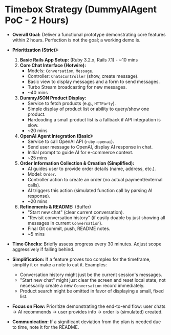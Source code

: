 # Timebox Strategy (DummyAIAgent PoC - 2 Hours)

*   **Overall Goal:** Deliver a functional prototype demonstrating core features within 2 hours. Perfection is not the goal; a working demo is.
*   **Prioritization (Strict):**
    1.  **Basic Rails App Setup:** (Ruby 3.2.x, Rails 7.1) - ~10 mins
    2.  **Core Chat Interface (Hotwire):**
        *   Models: `Conversation`, `Message`.
        *   Controller: `ChatsController` (show, create message).
        *   Basic view to display messages and a form to send messages.
        *   Turbo Stream broadcasting for new messages.
        *   ~40 mins
    3.  **DummyJSON Product Display:**
        *   Service to fetch products (e.g., `HTTParty`).
        *   Simple display of product list or ability to query/show one product.
        *   Hardcoding a small product list is a fallback if API integration is slow.
        *   ~20 mins
    4.  **OpenAI Agent Integration (Basic):**
        *   Service to call OpenAI API (`ruby-openai`).
        *   Send user message to OpenAI, display AI response in chat.
        *   Initial prompt to guide AI for e-commerce context.
        *   ~25 mins
    5.  **Order Information Collection & Creation (Simplified):**
        *   AI guides user to provide order details (name, address, etc.).
        *   Model: `Order`.
        *   Controller action to create an order (no actual payment/external calls).
        *   AI triggers this action (simulated function call by parsing AI response).
        *   ~20 mins
    6.  **Refinements & README:** (Buffer)
        *   "Start new chat" (clear current conversation).
        *   "Revisit conversation history" (if easily doable by just showing all messages in current `Conversation`).
        *   Final Git commit, push, README notes.
        *   ~5 mins

*   **Time Checks:** Briefly assess progress every 30 minutes. Adjust scope aggressively if falling behind.
*   **Simplification:** If a feature proves too complex for the timeframe, simplify it or make a note to cut it. Examples:
    *   Conversation history might just be the current session's messages.
    *   "Start new chat" might just clear the screen and reset local state, not necessarily create a new `Conversation` record immediately.
    *   Product search might be omitted in favor of displaying a small, fixed list.
*   **Focus on Flow:** Prioritize demonstrating the end-to-end flow: user chats -> AI recommends -> user provides info -> order is (simulated) created.
*   **Communication:** If a significant deviation from the plan is needed due to time, note it for the README.

